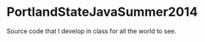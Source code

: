 PortlandStateJavaSummer2014
===========================

Source code that I develop in class for all the world to see.
